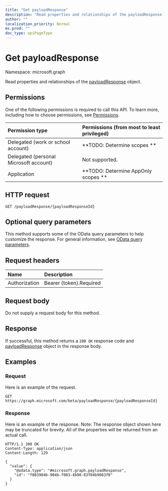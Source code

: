 ```yaml
---
title: "Get payloadResponse"
description: "Read properties and relationships of the payloadResponse object."
author: ""
localization_priority: Normal
ms.prod: ""
doc_type: apiPageType
---
```


# Get payloadResponse

Namespace: microsoft.graph

Read properties and relationships of the [payloadResponse](../resources/payloadresponse.md) object.

## Permissions
One of the following permissions is required to call this API. To learn more, including how to choose permissions, see [Permissions](/concepts/permissions-reference.md).

|Permission type|Permissions (from most to least privileged)|
|:---|:---|
|Delegated (work or school account)|**TODO: Determine scopes **|
|Delegated (personal Microsoft account)|Not supported.|
|Application|**TODO: Determine AppOnly scopes **|

## HTTP request
<!-- {
  "blockType": "ignored"
}
-->
``` http
GET /payloadResponse/{payloadResponseId}
```

## Optional query parameters
This method supports some of the OData query parameters to help customize the response. For general information, see [OData query parameters](/graph/query-parameters).

## Request headers
|Name|Description|
|:---|:---|
|Authorization|Bearer {token}.Required|

## Request body
Do not supply a request body for this method.

## Response
If successful, this method returns a `200 OK` response code and [payloadResponse](../resources/payloadresponse.md) object in the response body.

## Examples

### Request
Here is an example of the request.
<!-- {
  "blockType": "request",
  "name": "get_payloadresponse"
}
-->
``` http
GET https://graph.microsoft.com/beta/payloadResponse/{payloadResponseId}
```

### Response
Here is an example of the response. Note: The response object shown here may be truncated for brevity. All of the properties will be returned from an actual call.
<!-- {
  "blockType": "response",
  "truncated": true,
  "@odata.type": "microsoft.graph.payloadResponse"
}
-->
``` http
HTTP/1.1 200 OK
Content-Type: application/json
Content-Length: 129

{
  "value": {
    "@odata.type": "#microsoft.graph.payloadResponse",
    "id": "f083904b-904b-f083-4b90-83f04b9083f0"
  }
}
```

